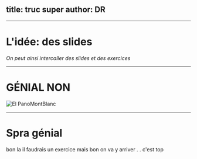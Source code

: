 title: truc super 
author: DR 
---



***

# L'idée: des slides

*On peut ainsi intercaller des slides et des exercices*   


***


# GÉNIAL NON

![El PanoMontBlanc ](https://upload.wikimedia.org/wikipedia/commons/thumb/0/0c/PanoMontBlancHDR_edit_1.jpg/800px-PanoMontBlancHDR_edit_1.jpg)




***

# Spra génial 

bon la il faudrais un exercice 
mais bon on va y arriver . . 
c'est top 



